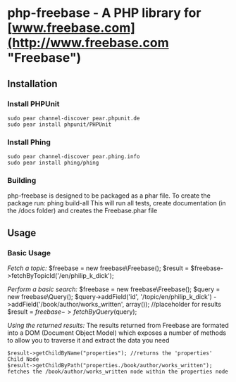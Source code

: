 # php-freebase - A PHP library for [www.freebase.com](http://www.freebase.com "Freebase")

## Installation

### Install PHPUnit
    sudo pear channel-discover pear.phpunit.de
    sudo pear install phpunit/PHPUnit

### Install Phing
    sudo pear channel-discover pear.phing.info
    sudo pear install phing/phing


### Building
php-freebase is designed to be packaged as a phar file. To create the package run:
    phing build-all
This will run all tests, create documentation (in the /docs folder) and creates the Freebase.phar file

## Usage

### Basic Usage

_Fetch a topic:_
    $freebase = new freebase\Freebase();
    $result = $freebase->fetchByTopicId('/en/philip_k_dick');

_Perform a basic search:_
    $freebase = new freebase\Freebase();
    $query = new freebase\Query();
    $query->addField('id', '/topic/en/philip_k_dick')
          ->addField('/book/author/works_written', array()); //placeholder for results
    $result = $freebase->fetchByQuery($query);

_Using the returned results:_
The results returned from Freebase are formated into a DOM (Document Object Model) which exposes a number of methods to allow you to traverse it and extract the data you need

    $result->getChildByName("properties"); //returns the 'properties' Child Node
    $result->getChildByPath("properties./book/author/works_written"); fetches the /book/author/works_written node within the properties node